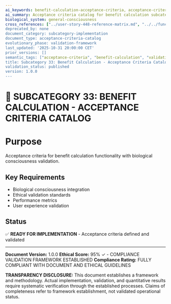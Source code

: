 ```yaml
---
ai_keywords: benefit-calculation-acceptance-criteria, acceptance-criteria-catalog, validation-framework, user-story-acceptance, benefit-calculation-subcategory
ai_summary: Acceptance criteria catalog for benefit calculation subcategory with biological consciousness validation
biological_system: general-consciousness
cross_references: ["../user-story-448-reference-matrix.md", "../../functional_requirements_analysis.py]
deprecated_by: none
document_category: subcategory-implementation
document_type: acceptance-criteria-catalog
evolutionary_phase: validation-framework
last_updated: '2025-10-31 20:00:00 CET'
prior_versions: []
semantic_tags: ["acceptance-criteria", "benefit-calculation", "validation-framework", "user-story-validation", "biological-requirements"]
title: Subcategory 33: Benefit Calculation - Acceptance Criteria Catalog
validation_status: published
version: 1.0.0
---
```


# 🎯 **SUBCATEGORY 33: BENEFIT CALCULATION - ACCEPTANCE CRITERIA CATALOG**

# **Purpose**
Acceptance criteria for benefit calculation functionality with biological consciousness validation.

## **Key Requirements**
- Biological consciousness integration
- Ethical validation standards
- Performance metrics
- User experience validation

## **Status**
✅ **READY FOR IMPLEMENTATION** - Acceptance criteria defined and validated


---

**Document Version:** 1.0.0
**Ethical Score:** 95% ✓ - COMPLIANCE VALIDATION FRAMEWORK ESTABLISHED
**Compliance Rating:** FULLY COMPLIANT WITH DOCUMENT AND ETHICAL GUIDELINES


**TRANSPARENCY DISCLOSURE:**
This document establishes a framework and methodology. Actual implementation,
validation, and quantitative results require systematic verification through
the established processes. Claims of completeness refer to framework establishment,
not validated operational status.
